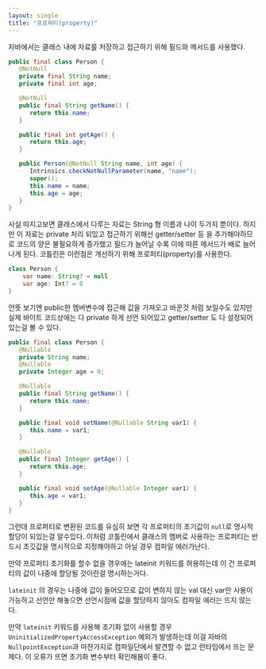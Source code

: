 ```yaml
---
layout: single
title: "프로퍼티(property)"
---
```


자바에서는 클래스 내에 자료를 저장하고 접근하기 위해 필드와 메서드를 사용했다.
```java
public final class Person {
   @NotNull
   private final String name;
   private final int age;

   @NotNull
   public final String getName() {
      return this.name;
   }

   public final int getAge() {
      return this.age;
   }

   public Person(@NotNull String name, int age) {
      Intrinsics.checkNotNullParameter(name, "name");
      super();
      this.name = name;
      this.age = age;
   }
}
```

사실 따지고보면 클래스에서 다루는 자료는 String 형 이름과 나이 두가지 뿐이다. 하지만 이 자료는 private 처리 되있고 접근하기 위해선 getter/setter 등 을 추가해야하므로
코드의 양은 불필요하게 증가했고 필드가 늘어날 수록 이에 따른 메서드가 배로 늘어나게 된다.
코틀린은 이런점은 개선하기 위해 프로퍼티(property)를 사용한다. 

```java
class Person {
    var name: String? = null
    var age: Int? = 0
}
```

언뜻 보기엔 public한 멤버변수에 접근해 값을 가져오고 바꾼것 처럼 보일수도 있지만 실제 바이트 코드상에는
다 private 하게 선언 되어있고 getter/setter 도 다 설정되어있는걸 볼 수 있다.

```java
public final class Person {
   @Nullable
   private String name;
   @Nullable
   private Integer age = 0;

   @Nullable
   public final String getName() {
      return this.name;
   }

   public final void setName(@Nullable String var1) {
      this.name = var1;
   }

   @Nullable
   public final Integer getAge() {
      return this.age;
   }

   public final void setAge(@Nullable Integer var1) {
      this.age = var1;
   }
}
```

그런데 프로퍼티로 변환된 코드를 유심히 보면 각 프로퍼티의 초기값이 `null`로 명시적 할당이 되있는걸 알수있다.
이처럼 코틀린에서 클래스의 멤버로 사용하는 프로퍼티는 반드시 초깃값을 명시적으로 지정해야하고 아닐 경우 컴파일 에러가난다.

만약 프로퍼티 초기화를 할수 없을 경우에는 lateinit 키워드를 허용하는데 
이 건 프로퍼티의 값이 나중에 할당될 것이란걸 명시하는거다.

`lateinit` 의 경우는 나중에 값이 들어오므로 값이 변하지 않는
val 대신 var만 사용이 가능하고 선언만 해놓으면 선언시점에 값을 할당하지 않아도
컴파일 에러는 뜨지 않는다.

만약 `lateinit` 키워드를 사용해 초기화 없이 사용할 경우 `UninitializedPropertyAccessException` 예외가 발생하는데 이걸 자바의 `NullpointException`과 마찬가지로 컴파일단에서 발견할 수 없고 
런타임에서 뜨는 문제다. 이 오류가 뜨면 초기화 변수부터 확인해봄이 좋다.